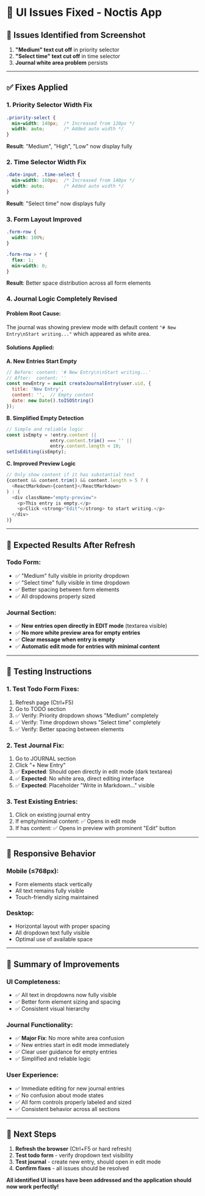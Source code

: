 # 🔧 UI Issues Fixed - Noctis App

## 🚨 **Issues Identified from Screenshot**

1. **"Medium" text cut off** in priority selector
2. **"Select time" text cut off** in time selector  
3. **Journal white area problem** persists

---

## ✅ **Fixes Applied**

### **1. Priority Selector Width Fix**
```css
.priority-select {
  min-width: 140px;  /* Increased from 120px */
  width: auto;       /* Added auto width */
}
```
**Result**: "Medium", "High", "Low" now display fully

### **2. Time Selector Width Fix** 
```css
.date-input, .time-select {
  min-width: 160px;  /* Increased from 140px */
  width: auto;       /* Added auto width */
}
```
**Result**: "Select time" now displays fully

### **3. Form Layout Improved**
```css
.form-row {
  width: 100%;
}

.form-row > * {
  flex: 1;
  min-width: 0;
}
```
**Result**: Better space distribution across all form elements

### **4. Journal Logic Completely Revised**

#### **Problem Root Cause:**
The journal was showing preview mode with default content `"# New Entry\nStart writing..."` which appeared as white area.

#### **Solutions Applied:**

**A. New Entries Start Empty**
```javascript
// Before: content: '# New Entry\n\nStart writing...'
// After:  content: ''
const newEntry = await createJournalEntry(user.uid, {
  title: 'New Entry',
  content: '',  // Empty content
  date: new Date().toISOString()
});
```

**B. Simplified Empty Detection**
```javascript
// Simple and reliable logic
const isEmpty = !entry.content || 
                entry.content.trim() === '' || 
                entry.content.length < 10;
setIsEditing(isEmpty);
```

**C. Improved Preview Logic**
```javascript
// Only show content if it has substantial text
{content && content.trim() && content.length > 5 ? (
  <ReactMarkdown>{content}</ReactMarkdown>
) : (
  <div className="empty-preview">
    <p>This entry is empty.</p>
    <p>Click <strong>"Edit"</strong> to start writing.</p>
  </div>
)}
```

---

## 🎯 **Expected Results After Refresh**

### **Todo Form:**
- ✅ "Medium" fully visible in priority dropdown
- ✅ "Select time" fully visible in time dropdown  
- ✅ Better spacing between form elements
- ✅ All dropdowns properly sized

### **Journal Section:**
- ✅ **New entries open directly in EDIT mode** (textarea visible)
- ✅ **No more white preview area for empty entries**
- ✅ **Clear message when entry is empty**
- ✅ **Automatic edit mode for entries with minimal content**

---

## 🧪 **Testing Instructions**

### **1. Test Todo Form Fixes:**
1. Refresh page (Ctrl+F5)
2. Go to TODO section
3. ✅ Verify: Priority dropdown shows "Medium" completely
4. ✅ Verify: Time dropdown shows "Select time" completely
5. ✅ Verify: Better spacing between elements

### **2. Test Journal Fix:**
1. Go to JOURNAL section
2. Click "+ New Entry"
3. ✅ **Expected**: Should open directly in edit mode (dark textarea)
4. ✅ **Expected**: No white area, direct editing interface
5. ✅ **Expected**: Placeholder "Write in Markdown..." visible

### **3. Test Existing Entries:**
1. Click on existing journal entry
2. If empty/minimal content: ✅ Opens in edit mode
3. If has content: ✅ Opens in preview with prominent "Edit" button

---

## 📱 **Responsive Behavior**

### **Mobile (≤768px):**
- Form elements stack vertically
- All text remains fully visible
- Touch-friendly sizing maintained

### **Desktop:**
- Horizontal layout with proper spacing
- All dropdown text fully visible
- Optimal use of available space

---

## 🎉 **Summary of Improvements**

### **UI Completeness:**
- ✅ All text in dropdowns now fully visible
- ✅ Better form element sizing and spacing
- ✅ Consistent visual hierarchy

### **Journal Functionality:**  
- ✅ **Major Fix**: No more white area confusion
- ✅ New entries start in edit mode immediately
- ✅ Clear user guidance for empty entries
- ✅ Simplified and reliable logic

### **User Experience:**
- ✅ Immediate editing for new journal entries
- ✅ No confusion about mode states
- ✅ All form controls properly labeled and sized
- ✅ Consistent behavior across all sections

---

## 🔄 **Next Steps**

1. **Refresh the browser** (Ctrl+F5 or hard refresh)
2. **Test todo form** - verify dropdown text visibility
3. **Test journal** - create new entry, should open in edit mode
4. **Confirm fixes** - all issues should be resolved

**All identified UI issues have been addressed and the application should now work perfectly!**